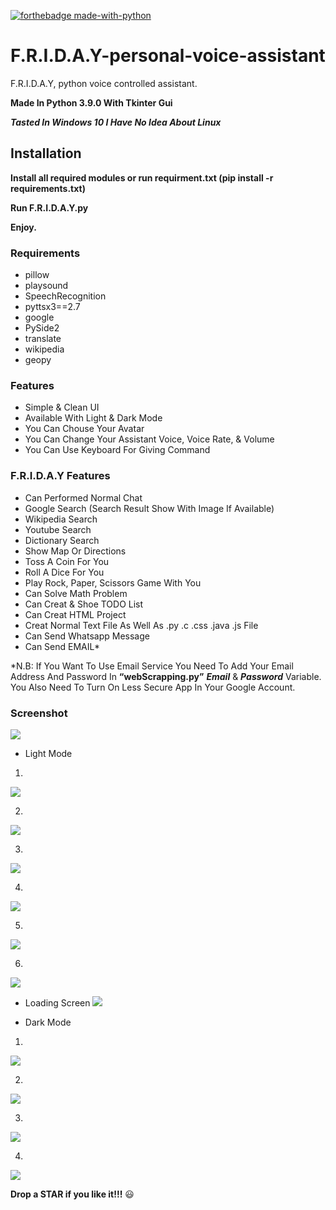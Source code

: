 [![forthebadge made-with-python](http://ForTheBadge.com/images/badges/made-with-python.svg)](https://www.python.org/)


# F.R.I.D.A.Y-personal-voice-assistant
F.R.I.D.A.Y, python voice controlled assistant.


**Made In Python 3.9.0 With Tkinter Gui**

***Tasted In Windows 10 I Have No Idea About Linux***

## Installation 
**Install all required modules or run requirment.txt (pip install -r requirements.txt)**

**Run F.R.I.D.A.Y.py**

**Enjoy.**


### Requirements
- pillow 
- playsound
- SpeechRecognition
- pyttsx3==2.7
- google
- PySide2
- translate
- wikipedia
- geopy


### Features
- Simple & Clean UI
- Available With Light & Dark Mode
- You Can Chouse Your Avatar
- You Can Change Your Assistant Voice, Voice Rate, & Volume
- You Can Use Keyboard For Giving Command


### F.R.I.D.A.Y Features 
- Can Performed Normal Chat
- Google Search (Search Result Show With Image If Available)
- Wikipedia Search
- Youtube Search
- Dictionary Search
- Show Map Or Directions
- Toss A Coin For You
- Roll A Dice For You
- Play Rock, Paper, Scissors Game With You
- Can Solve Math Problem
- Can Creat & Shoe TODO List
- Can Creat HTML Project
- Creat Normal Text File As Well As .py .c .css .java .js File
- Can Send Whatsapp Message 
- Can Send EMAIL*



*N.B: If You Want To Use Email Service You Need To Add Your Email Address And Password In  **“webScrapping.py”** ***Email*** & ***Password*** Variable.
You Also Need To Turn On Less Secure App In Your Google Account. 


### Screenshot
![](Screenshot/Demo.gif)


- Light Mode
1)
![](Screenshot/l1.png)

2)
![](Screenshot/l2.png)

3)
![](Screenshot/l3.png)

4)
![](Screenshot/l4.png)

5)
![](Screenshot/l5.png)

6)
![](Screenshot/l6.png)


- Loading Screen
![](Screenshot/Load.png)


- Dark Mode
1)
![](Screenshot/D1.png)

2)
![](Screenshot/D2.png)

3)
![](Screenshot/D3.png)

4)
![](Screenshot/D4.png)




**Drop a STAR if you like it!!!** 😃
